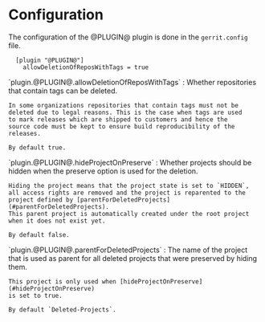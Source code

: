 Configuration
=============

The configuration of the @PLUGIN@ plugin is done in the `gerrit.config`
file.

```
  [plugin "@PLUGIN@"]
    allowDeletionOfReposWithTags = true
```

<a id="allowDeletionOfReposWithTags">
`plugin.@PLUGIN@.allowDeletionOfReposWithTags`
:	Whether repositories that contain tags can be deleted.

	In some organizations repositories that contain tags must not be
	deleted due to legal reasons. This is the case when tags are used
	to mark releases which are shipped to customers and hence the
	source code must be kept to ensure build reproducibility of the
	releases.

	By default true.

<a id="hideProjectOnPreserve">
`plugin.@PLUGIN@.hideProjectOnPreserve`
:	Whether projects should be hidden when the preserve option is used
	for the deletion.

	Hiding the project means that the project state is set to `HIDDEN`,
	all access rights are removed and the project is reparented to the
	project defined by [parentForDeletedProjects](#parentForDeletedProjects).
	This parent project is automatically created under the root project
	when it does not exist yet.

	By default false.

<a id="parentForDeletedProjects">
`plugin.@PLUGIN@.parentForDeletedProjects`
:	The name of the project that is used as parent for all deleted
	projects that were preserved by hiding them.

	This project is only used when [hideProjectOnPreserve](#hideProjectOnPreserve)
	is set to true.

	By default `Deleted-Projects`.
